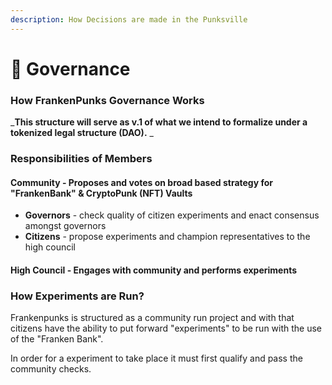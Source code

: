 ```yaml
---
description: How Decisions are made in the Punksville
---
```


# 📔 Governance

### How FrankenPunks Governance Works

_**This structure will serve as v.1 of what we intend to formalize under a tokenized legal structure (DAO).** _&#x20;

### Responsibilities of Members

#### Community - Proposes and votes on broad based strategy for "FrankenBank" & CryptoPunk (NFT) Vaults

* **Governors** - check quality of citizen experiments and enact consensus amongst governors
* **Citizens** - propose experiments and champion representatives to the high council&#x20;

#### High Council - Engages with community and performs experiments&#x20;



### How Experiments are Run?

Frankenpunks is structured as a community run project and with that citizens have the ability to put forward "experiments" to be run with the use of the "Franken Bank".

In order for a experiment to take place it must first qualify and pass the community checks.&#x20;
